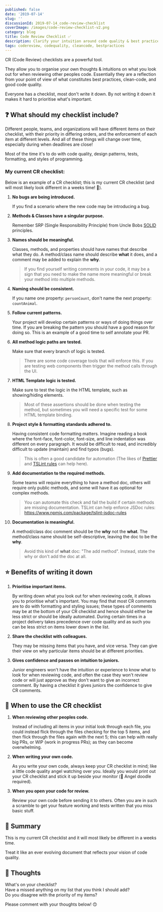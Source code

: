 ```yaml
---
published: false
date: '2019-07-14'
slug: ''
discussionId: 2019-07-14_code-review-checklist
coverImage: /images/code-review-checklist-v2.png
category: blog
title: Code Review Checklist ✅
description: Clarify your intuition around code quality & best practices.
tags: codereview, codequality, cleancode, bestpractices
---
```


CR (Code Review) checklists are a powerful tool.

They allow you to organise your own thoughts & intuitions on what you look out for when reviewing other peoples code.
Essentially they are a reflection from your point of view of what constitutes best practices, clean-code, and good code quality.

Everyone has a checklist, most don't write it down.
By not writing it down it makes it hard to prioritise what's important.

## ❓ What should my checklist include?

Different people, teams, and organizations will have different items on their checklist, with their priority in differing orders, and the enforcement of each item at different levels.
And all of these things will change over time, especially during when deadlines are close!

Most of the time it's to do with code quality, design patterns, tests, formatting, and styles of programming.

### My current CR checklist:

Below is an example of a CR checklist; this is my current CR checklist (and will most likely look different in a weeks time! 👀).

1. **No bugs are being introduced.**

   If you find a scenario where the new code may be introducing a bug.

1. **Methods & Classes have a singular purpose.**

   Remember SRP (Single Responsibility Principle) from Uncle Bobs [SOLID](https://en.wikipedia.org/wiki/SOLID) principles.

1. **Names should be meaningful.**

   Classes, methods, and properties should have names that describe what they do.
   A method/class name should describe **what** it does, and a comment may be added to explain the **why**.

   > If you find yourself writing comments in your code, it may be a sign that you need to make the name more meaningful or break your method into multiple methods.

1. **Naming should be consistent.**

   If you name one property: `personCount`, don't name the next property: `countAnimal`.

1. **Follow current patterns.**

   Your project will develop certain patterns or ways of doing things over time.
   If you are breaking the pattern you should have a good reason for doing so.
   This is an example of a good time to self annotate your PR.

1. **All method logic paths are tested.**

   Make sure that every branch of logic is tested.

   > There are some code coverage tools that will enforce this. If you are testing web components then trigger the method calls through the UI.

1. **HTML Template logic is tested.**

   Make sure to test the logic in the HTML template, such as showing/hiding elements.

   > Most of these assertions should be done when testing the method, but sometimes you will need a specific test for some HTML template binding.

1. **Project style & formatting standards adhered to.**

   Having consistent code formatting matters.
   Imagine reading a book where the font-face, font-color, font-size, and line indentation was different on every paragraph.
   It would be difficult to read, and incredibly difficult to update (maintain) and find typos (bugs).

   > This is often a good candidate for automation (The likes of [Prettier](https://prettier.io/) and [TSLint rules](https://palantir.github.io/tslint/) can help here).

1. **Add documentation to the required methods.**

   Some teams will require everything to have a method doc, others will require only public methods, and some will have it as optional for complex methods.

   > You can automate this check and fail the build if certain methods are missing documentation. TSLint can help enforce JSDoc rules: https://www.npmjs.com/package/tslint-jsdoc-rules

1. **Documentation is meaningful.**

   A method/class doc comment should be the **why** not the **what**.
   The method/class name should be self-descriptive, leaving the doc to be the **why**.

   > Avoid this kind of **what** doc: "The add method". Instead, state the why or don't add the doc at all.

## ⭐ Benefits of writing it down

1. **Prioritise important items.**

   By writing down what you look out for when reviewing code, it allows you to prioritise what's important.
   You may find that most CR comments are to do with formatting and styling issues; these types of comments may be at the bottom of your CR checklist and hence should either be less strict or should be ideally automated.
   During certain times in a project delivery takes precedence over code quality and as such you can be less strict on items lower down in the list.

1. **Share the checklist with colleagues.**

   They may be missing items that you have, and vice versa.
   They can give their view on why particular items should be at different priorities.

1. **Gives confidence and passes on intuition to juniors.**

   Junior engineers won't have the intuition or experience to know what to look for when reviewing code, and often the case they won't review code or will just approve as they don't want to give an incorrect comment.
   By having a checklist it gives juniors the confidence to give CR comments.

## 🤷 When to use the CR checklist

1. **When reviewing other peoples code.**

   Instead of including all items in your initial look through each file, you could instead flick through the files checking for the top 5 items, and then flick through the files again with the next 5; this can help with really big PRs, or WIP (work in progress PRs); as they can become overwhelming.

1. **When writing your own code.**

   As you write your own code, always keep your CR checklist in mind; like a little code quality angel watching over you.
   Ideally you would print out your CR checklist and stick it up beside your monitor (👼 Angel doodle required).

1. **When you open your code for review.**

   Review your own code before sending it to others.
   Often you are in such a scramble to get your feature working and tests written that you miss basic stuff.

## 📝 Summary

This is my current CR checklist and it will most likely be different in a weeks time.

Treat it like an ever evolving document that reflects your vision of code quality.

## 💭 Thoughts

What's on your checklist?  
Have a missed anything on my list that you think I should add?  
Do you disagree with the priority of my items?

Please comment with your thoughts below! 🙃
